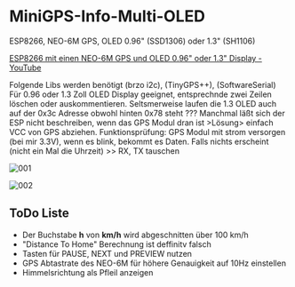 # MiniGPS-Info-Multi-OLED
ESP8266, NEO-6M GPS, OLED 0.96" (SSD1306) oder 1.3" (SH1106)


[ESP8266 mit einen NEO-6M GPS und OLED 0.96" oder 1.3" Display - YouTube](https://youtu.be/z9Ir-hZvLQg)


Folgende Libs werden benötigt (brzo i2c), (TinyGPS++), (SoftwareSerial)
Für 0.96 oder 1.3 Zoll OLED Display geeignet, entsprechnde zwei Zeilen löschen oder auskommentieren.
Seltsmerweise laufen die 1.3 OLED auch auf der 0x3c Adresse obwohl hinten 0x78 steht ???
Manchmal läßt sich der ESP nicht beschreiben, wenn das GPS Modul dran ist >Lösung> einfach VCC von GPS abziehen.
Funktionsprüfung: GPS Modul mit strom versorgen (bei mir 3.3V), wenn es blink, bekommt es Daten. Falls nichts erscheint (nicht ein Mal die Uhrzeit) >> RX, TX tauschen

![001](https://user-images.githubusercontent.com/35377000/34887293-43c720e6-f7c6-11e7-91c8-a552c8d1847b.jpg)

![002](https://user-images.githubusercontent.com/35377000/34887318-5f641c96-f7c6-11e7-8bf4-2821acfe8d32.jpg)

## ToDo Liste
- Der Buchstabe **h** von **km/h** wird abgeschnitten über 100 km/h
- "Distance To Home" Berechnung ist deffinitv falsch
- Tasten für PAUSE, NEXT und PREVIEW nutzen
- GPS Abtastrate des NEO-6M für höhere Genauigkeit auf 10Hz einstellen
- Himmelsrichtung als Pfleil anzeigen
